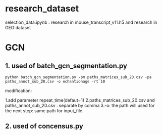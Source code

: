 # research_dataset

selection_data.ipynb : research in mouse_transcript_v11.h5 and research in GEO dataset

# GCN
## 1. used of batch_gcn_segmentation.py

	python batch_gcn_segmentation.py -pm paths_matrices_sub_20.csv -pa paths_annot_sub_20.csv -o echantionage -rt 10

modification: 

1.add parameter repeat_time(defaut=1)
2.paths_matrices_sub_20.csv and paths_annot_sub_20.csv : separate by comma
3.-o: the path will used for the next step: same path for input_file

## 2. used of concensus.py


		

